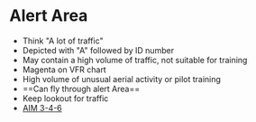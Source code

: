 # Alert Area

* Think "A lot of traffic"
* Depicted with "A" followed by ID number
* May contain a high volume of traffic, not suitable for training
* Magenta on VFR chart
* High volume of unusual aerial activity or pilot training
* ==Can fly through alert Area==
* Keep lookout for traffic
* [AIM 3-4-6](https://www.faa.gov/air_traffic/publications/atpubs/aim_html/chap3_section_4.html#$paragraph3-4-6)
